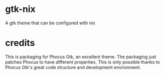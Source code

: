 # gtk-nix
A gtk theme that can be configured with nix

# credits
This is packaging for Phocus Gtk, an excellent theme. The packaging just
patches Phocus to have different properties. This is only possible thanks
to Phocus Gtk's great code structure and development environment.
